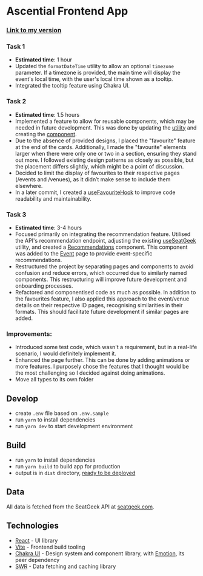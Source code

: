 # Ascential Frontend App

### [Link to my version](https://ascential-project.netlify.app)

### Task 1
- **Estimated time**: 1 hour
- Updated the `formatDateTime` utility to allow an optional `timezone` parameter. If a timezone is provided, the main time will display the event's local time, with the user's local time shown as a tooltip.
- Integrated the tooltip feature using Chakra UI.

### Task 2
- **Estimated time**: 1.5 hours
- Implemented a feature to allow for reusable components, which may be needed in future development. This was done by updating the [utility](./src/utils/favourites.ts) and creating the [component](./src/components/FavouriteButton.tsx).
- Due to the absence of provided designs, I placed the "favourite" feature at the end of the cards. Additionally, I made the "favourite" elements larger when there were only one or two in a section, ensuring they stand out more. I followed existing design patterns as closely as possible, but the placement differs slightly, which might be a point of discussion.
- Decided to limit the display of favourites to their respective pages (/events and /venues), as it didn’t make sense to include them elsewhere.
- In a later commit, I created a [useFavouriteHook](./src/hooks/useFavouriteHook.ts) to improve code readability and maintainability.

### Task 3
- **Estimated time**: 3-4 hours
- Focused primarily on integrating the recommendation feature. Utilised the API's recommendation endpoint, adjusting the existing [useSeatGeek](./src/utils/useSeatGeek.ts) utility, and created a [Recommendations](./src/components/Recommendations.tsx) component. This component was added to the [Event](./src/pages/event/:id/Event.tsx) page to provide event-specific recommendations.
- Restructured the project by separating pages and components to avoid confusion and reduce errors, which occurred due to similarly named components. This restructuring will improve future development and onboarding processes.
- Refactored and componentised code as much as possible. In addition to the favourites feature, I also applied this approach to the event/venue details on their respective ID pages, recognising similarities in their formats. This should facilitate future development if similar pages are added.

### Improvements:
- Introduced some test code, which wasn't a requirement, but in a real-life scenario, I would definitely implement it.
- Enhanced the page further. This can be done by adding animations or more features. I purposely chose the features that I thought would be the most challenging so I decided against doing animations.
- Move all types to its own folder


## Develop
- create `.env` file based on `.env.sample`
- run `yarn` to install dependencies
- run `yarn dev` to start development environment

## Build
- run `yarn` to install dependencies
- run `yarn build` to build app for production
- output is in `dist` directory,
  [ready to be deployed](https://create-react-app.dev/docs/deployment/)

## Data
All data is fetched from the SeatGeek API at
[seatgeek.com](https://platform.seatgeek.com/).

## Technologies
- [React](https://reactjs.org/) - UI library
- [Vite](https://vitejs.dev/) - Frontend build tooling
- [Chakra UI](https://chakra-ui.com/) - Design system and component library,
  with [Emotion](https://emotion.sh), its peer dependency
- [SWR](https://swr.now.sh/) - Data fetching and caching library
